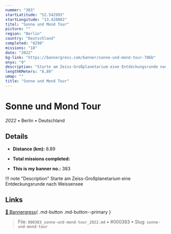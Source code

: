 ```yaml
---
nummer: "383"
startLatitude: "52.542993"
startLongitude: "13.428082"
titel: "Sonne und Mond Tour"
picture: ""
region: "Berlin"
country: "Deutschland"
completed: "8298"
missions: "18"
date: "2022"
bg-link: "https://bannergress.com/banner/sonne-und-mond-tour-786b"
onyx: "0"
description: "Starte am Zeiss-Großplanetarium eine Entdeckungsrunde nach Weissensee"
lengthKMeters: "8,89"
umap: ""
title: "Sonne und Mond Tour"
---
```

# Sonne und Mond Tour

*2022* • Berlin • Deutschland



## Details
- **Distance (km):** 8.89

- **Total missions completed:** 
- **This is my banner no.:** 383


!!! note "Description"
    Starte am Zeiss-Großplanetarium eine Entdeckungsrunde nach Weissensee



## Links
[🔗 Bannergress](https://bannergress.com/banner/sonne-und-mond-tour-786b){ .md-button .md-button--primary }



> File: `000383_sonne-und-mond-tour_2022.md` • #000383 • Slug: `sonne-und-mond-tour`
